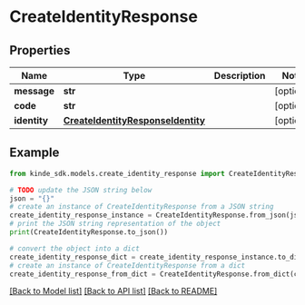 # CreateIdentityResponse


## Properties

Name | Type | Description | Notes
------------ | ------------- | ------------- | -------------
**message** | **str** |  | [optional] 
**code** | **str** |  | [optional] 
**identity** | [**CreateIdentityResponseIdentity**](CreateIdentityResponseIdentity.md) |  | [optional] 

## Example

```python
from kinde_sdk.models.create_identity_response import CreateIdentityResponse

# TODO update the JSON string below
json = "{}"
# create an instance of CreateIdentityResponse from a JSON string
create_identity_response_instance = CreateIdentityResponse.from_json(json)
# print the JSON string representation of the object
print(CreateIdentityResponse.to_json())

# convert the object into a dict
create_identity_response_dict = create_identity_response_instance.to_dict()
# create an instance of CreateIdentityResponse from a dict
create_identity_response_from_dict = CreateIdentityResponse.from_dict(create_identity_response_dict)
```
[[Back to Model list]](../README.md#documentation-for-models) [[Back to API list]](../README.md#documentation-for-api-endpoints) [[Back to README]](../README.md)



